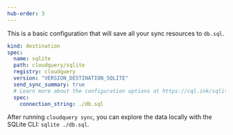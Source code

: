 ```yaml
---
hub-order: 3
---
```


This is a basic configuration that will save all your sync resources to `db.sql`.

```yaml copy
kind: destination
spec:
  name: sqlite
  path: cloudquery/sqlite
  registry: cloudquery
  version: "VERSION_DESTINATION_SQLITE"
  send_sync_summary: true
  # Learn more about the configuration options at https://cql.ink/sqlite_destination
  spec:
    connection_string: ./db.sql
```

After running `cloudquery sync`, you can explore the data locally with the SQLite CLI: `sqlite ./db.sql`.
